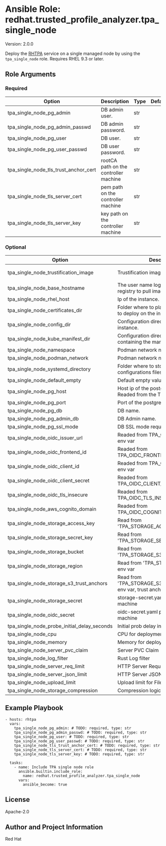 <!--- to update this file, update files in the role's meta/ directory (and/or its README.j2 template) and run "make role-readme" -->
# Ansible Role: redhat.trusted_profile_analyzer.tpa_single_node
Version: 2.0.0

Deploy the [RHTPA](https://docs.redhat.com/en/documentation/red_hat_trusted_profile_analyzer/) service on a single managed node by using the `tpa_single_node` role.
 Requires RHEL 9.3 or later.

## Role Arguments
### Required
|Option|Description|Type|Default|
|---|---|---|---|
| tpa_single_node_pg_admin | DB admin user. | str |  |
| tpa_single_node_pg_admin_passwd | DB admin password. | str |  |
| tpa_single_node_pg_user | DB user. | str |  |
| tpa_single_node_pg_user_passwd | DB user password. | str |  |
| tpa_single_node_tls_trust_anchor_cert | rootCA path on the controller machine | str |  |
| tpa_single_node_tls_server_cert | pem path on the controller machine | str |  |
| tpa_single_node_tls_server_key | key path on the controller machine | str |  |

### Optional
|Option|Description|Type|Default|
|---|---|---|---|
| tpa_single_node_trustification_image | Trustification image. | str |  `registry.redhat.io/rhtpa/rhtpa-trustification-service-rhel9:0bef82c8139cc89ef4840e36ad519ca24bb54f70`  |
| tpa_single_node_base_hostname | The user name logging in to the registry to pull images. | str |  `trustification`  |
| tpa_single_node_rhel_host | Ip of the instance. | str |  |
| tpa_single_node_certificates_dir | Folder where to place the certificates to deploy on the instance. | str |  `certs`  |
| tpa_single_node_config_dir | Configuration directory on the instance. | str |  `/etc/rhtpa`  |
| tpa_single_node_kube_manifest_dir | Configuration directory on the instance containing the manifests. | str |  `/etc/rhtpa/manifests`  |
| tpa_single_node_namespace | Podman network namespace. | str |  `trustification`  |
| tpa_single_node_podman_network | Podman network name. | str |  `tcnet`  |
| tpa_single_node_systemd_directory | Folder where to store the systemd configurations files. | str |  `/etc/systemd/system`  |
| tpa_single_node_default_empty | Default empty value. | str |  |
| tpa_single_node_pg_host | Host ip of the postgresql db instance. Readed from the TPA_PG_HOST env | str |  |
| tpa_single_node_pg_port | Port of the postgresql db instance. | str |  `5432`  |
| tpa_single_node_pg_db | DB name. | str |  `trustify`  |
| tpa_single_node_pg_admin_db | DB Admin name. | str |  `postgres`  |
| tpa_single_node_pg_ssl_mode | DB SSL mode require/disable. | str |  `require`  |
| tpa_single_node_oidc_issuer_url | Readed from TPA_OIDC_ISSUER_URL env var | str |  |
| tpa_single_node_oidc_frontend_id | Readed from TPA_OIDC_FRONTEND_ID env var | str |  |
| tpa_single_node_oidc_client_id | Readed from TPA_OIDC_CLIENT_ID env var | str |  |
| tpa_single_node_oidc_client_secret | Readed from TPA_OIDC_CLIENT_SECRET env var | str |  |
| tpa_single_node_oidc_tls_insecure | Readed from TPA_OIDC_TLS_INSECURE env var | str |  |
| tpa_single_node_aws_cognito_domain | Readed from TPA_OIDC_COGNITO_DOMAIN env var | str |  |
| tpa_single_node_storage_access_key | Read from 'TPA_STORAGE_ACCESS_KEY' env var | str |  |
| tpa_single_node_storage_secret_key | Read from 'TPA_STORAGE_SECRET_KEY' env var | str |  |
| tpa_single_node_storage_bucket | Read from 'TPA_STORAGE_S3_BUCKET' env var | str |  |
| tpa_single_node_storage_region | Read from 'TPA_STORAGE_REGION' env var | str |  |
| tpa_single_node_storage_s3_trust_anchors | Read from 'TPA_STORAGE_S3_TRUST_ANCHORS' env var, trust anchors separated by , | str |  |
| tpa_single_node_storage_secret | storage-secret.yaml path on the target machine | str |  `/etc/rhtpa/manifests/storage-secret.yaml`  |
| tpa_single_node_oidc_secret | oidc-secret.yaml path on the target machine | str |  `/etc/rhtpa/manifests/oidc-secret.yaml`  |
| tpa_single_node_probe_initial_delay_seconds | Initial prob delay in seconds | int |  `30`  |
| tpa_single_node_cpu | CPU for deployment | int |  `1`  |
| tpa_single_node_memory | Memory for deployment | str |  `8Gi`  |
| tpa_single_node_server_pvc_claim | Server PVC Claim | str |  `32Gi`  |
| tpa_single_node_log_filter | Rust Log filter | str |  `info`  |
| tpa_single_node_server_req_limit | HTTP Server Request limit | str |  |
| tpa_single_node_server_json_limit | HTTP Server JSON limit | str |  |
| tpa_single_node_upload_limit | Upload limit for Files | str |  |
| tpa_single_node_storage_compression | Compression logic for storage | str |  |

## Example Playbook

```
- hosts: rhtpa
  vars:
    tpa_single_node_pg_admin: # TODO: required, type: str
    tpa_single_node_pg_admin_passwd: # TODO: required, type: str
    tpa_single_node_pg_user: # TODO: required, type: str
    tpa_single_node_pg_user_passwd: # TODO: required, type: str
    tpa_single_node_tls_trust_anchor_cert: # TODO: required, type: str
    tpa_single_node_tls_server_cert: # TODO: required, type: str
    tpa_single_node_tls_server_key: # TODO: required, type: str
    
  tasks:
    - name: Include TPA single node role
      ansible.builtin.include_role:
        name: redhat.trusted_profile_analyzer.tpa_single_node
      vars:
        ansible_become: true
```

## License

Apache-2.0

## Author and Project Information

Red Hat
